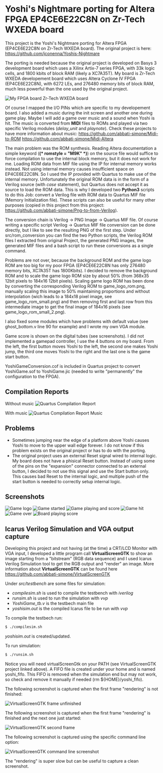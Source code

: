 # Yoshi's Nightmare porting for Altera FPGA EP4CE6E22C8N on Zr-Tech WXEDA board
This project is the Yoshi's Nightmare porting for Altera FPGA (EP4CE6E22C8N on Zr-Tech WXEDA board).
The original project is here: https://github.com/jconenna/Yoshis-Nightmare

The porting is needed because the original project is developed on Basys 3 development board which uses a Xilinx Artix-7 series FPGA, with 33k logic cells, and 1800 kbits of block RAM (likely a XC7A35T).
My board is Zr-Tech WXEDA developement board which uses Altera Cyclone IV FPGA (EP4CE6E22C8N), with 6272 LEs, and 276480 memory bits of block RAM, much less powerful than the one used by the original project.

![My FPGA board Zr-Tech WXEDA board](https://github.com/abbati-simone/Yoshis-Nightmare-Altera/blob/master/doc/images/Zr-Tech_WXEDA_board.png "My FPGA board Zr-Tech WXEDA board")

Of course I mapped the I/O PINs which are specific to my developement board. I also added a music during the init screen and another one during game play. Maybe I will add a game over music and a sound when Yoshi is hit. The music is converted from **MIDI** files to ROMs and played via two specific Verilog modules (*delay_unit* and *playnote*). Check these projects to have more information about music:
https://github.com/abbati-simone/Midi-to-ROM
https://github.com/abbati-simone/Midi-Altera

The main problem was the ROM synthesis. Reading Altera documentation a simple keyword (**(\* romstyle = "M9K" \*)**) on the source file would suffice to force compilation to use the internal block memory, but it does not work for me. Loading ROM data from MIF file using the IP for internal memory works instead.
Not using internal memory causes insufficient space on EP4CE6E22C8N. So I used the IP provided with Quartus to make use of the internal memory. Unfortunately the original ROM data is in the form of a Verilog source (with *case* statement), but Quartus does not accept it as source to load the ROM data. This is why I developed two **Python3** scripts to do this Job: convert a Verilog file with ROM data to Quartus MIF file (Memory Initialization file). These scripts can also be useful for many other purposes (copied in this project from this project: https://github.com/abbati-simone/Png-to-from-Verilog).

The conversion chain is Verilog -> PNG Image -> Quartus MIF file.
Of course writing a specific script Verilog -> Quartus MIF file conversion can be done directly, but I like to see the resulting PNG of the first step.
Under src/rom_conversion you can find the two Python scripts, the Verilog ROM files I extracted from original Project, the generated PNG images, the generated MIF files and a bash script to run these conversions as a single command.

Problems are not over, because the background ROM and the game logo ROM are too big for my poor FPGA (EP4CE6E22C8N has only 276480 memory bits, XC7A35T has 1800Kbits). I decided to remove the background ROM and to scale the game logo ROM size by about 50% (from 368x35 12bit pixels to 184x16 12bit pixels). Scaling game logo ROM has been done by converting the corresponding Verilog ROM to game_logo_rom.png, manually scaling this image to 50% maintaining proportions and without interpolation (wich leads to a 184x18 pixel image, see game_logo_rom_small.png) and then removing first and last row from this intermediate image to get the final image of 184x16 pixels (see game_logo_rom_small_2.png).

I also fixed some modules which have problems with default value (see ghost_bottom.v line 90 for example) and I wrote my own VGA module.

Game score is shown on the digital tubes (see screenshots).
I did not implemented a gamepad controller, I use the 4 buttons on my board. From the left, the first button moves Yoshi to the left, the second one makes Yoshi jump, the third one moves Yoshi to the right and the last one is the game start button.

YoshiGameConversion.cof is included in Quartus project to convert YoshiGame.sof to YoshiGame.jic (needed to write "permanently" the configuration to the FPGA).

Compilation Reports
-------------------
Without music
![Quartus Compilation Report](https://github.com/abbati-simone/Yoshis-Nightmare-Altera/blob/master/doc/images/Compilation_Success.png "Quartus Compilation Report")


With music
![Quartus Compilation Report Music](https://github.com/abbati-simone/Yoshis-Nightmare-Altera/blob/master/doc/images/Compilation_Success_Music.png "Quartus Compilation Report Music")

Problems
--------
- Sometimes jumping near the edge of a platform above Yoshi causes Yoshi to move to the upper wall edge forever. I do not know if this problem exists on the original project or has to do with the porting.
- The original project uses an external Reset signal wired to internal logic. My board does not have a phisical Reset button. Instead of using some of the pins on the "expansion" connector connected to an external button, I decided to not use this signal and use the Start button only. This causes bad Reset to the internal logic, and multiple push of the start button is needed to correctly setup internal logic.

Screenshots
-----------
![Game logo](https://github.com/abbati-simone/Yoshis-Nightmare-Altera/blob/master/doc/images/Screenshot_Game_1.jpg "Game logo")
![Game started](https://github.com/abbati-simone/Yoshis-Nightmare-Altera/blob/master/doc/images/Screenshot_Game_2.jpg "Game started")
![Game playing and score](https://github.com/abbati-simone/Yoshis-Nightmare-Altera/blob/master/doc/images/Screenshot_Game_3.jpg "Game playing and score")
![Game hit](https://github.com/abbati-simone/Yoshis-Nightmare-Altera/blob/master/doc/images/Screenshot_Game_4.jpg "Game hit")
![Game over](https://github.com/abbati-simone/Yoshis-Nightmare-Altera/blob/master/doc/images/Screenshot_Game_5.jpg "Game over")
![Board playing score](https://github.com/abbati-simone/Yoshis-Nightmare-Altera/blob/master/doc/images/Board_Playing_Score.jpg "Board playing score")

Icarus Verilog Simulation and VGA output capture
------------------------------------------------
Developing this project and not having (at the time) a CRT/LCD Monitor with VGA input, I developed a little program call **VirtualScreenGTK** to show an image starting from a "bitstream" (RGB data sequence) and I used Icarus Verilog Simulation tool to get the RGB output and "render" an image. More information about **VirtualScreenGTK** can be found here https://github.com/abbati-simone/VirtualScreenGTK

Under *src/testbench* are some files for simulation:
 * *compilesim.sh* is used to compile the testbench with *iverilog*
 * *runsim.sh* is used to run the simulation with *vvp*
 * *YoshiGame_tb.v* is the testbech main file
 * *yoshisim.out* is the compiled Icarus file to be run with *vvp*

To compile the testbech run:
```bash
$ ./compilesim.sh
```
*yoshisim.out* is created/updated.

To run simulation:
```bash
$ ./runsim.sh
```

Notice you will need virtualScreenGtk on your PATH (see VirtualScreenGTK project linked above).
A FIFO file is created under your home and is named yoshi_fifo. This FIFO is removed when the simulation end but may not work, so check and remove it manually if needed (rm ${HOME}/yoshi_fifo).


The following screenshot is captured when the first frame "rendering" is not finished:

![VirtualScreenGTK frame unfinished](https://github.com/abbati-simone/Yoshis-Nightmare-Altera/blob/master/doc/images/VirtualScreenGTK_1.png "VirtualScreenGTK frame unfinished")

The following screenshot is captured when the first frame "rendering" is finished and the next one just started:

![VirtualScreenGTK second frame](https://github.com/abbati-simone/Yoshis-Nightmare-Altera/blob/master/doc/images/VirtualScreenGTK_2.png "VirtualScreenGTK second frame")

The following screenshot is captured using the specific command line option:

![VirtualScreenGTK command line screenshot](https://github.com/abbati-simone/Yoshis-Nightmare-Altera/blob/master/doc/images/VirtualScreenGTK_3.jpg "VirtualScreenGTK command line screenshot")


The "rendering" is super slow but can be useful to capture a clean screenshot.

